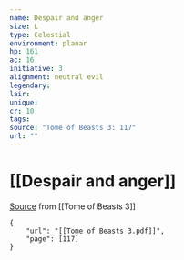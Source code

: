 ```yaml
---
name: Despair and anger
size: L
type: Celestial
environment: planar
hp: 161
ac: 16
initiative: 3
alignment: neutral evil
legendary: 
lair: 
unique: 
cr: 10
tags: 
source: "Tome of Beasts 3: 117"
url: ""
---
```

# [[Despair and anger]]

[Source](zotero://open-pdf/library/items/BLGR9HVR?page=117) from [[Tome of Beasts 3]]

```pdf
{
	"url": "[[Tome of Beasts 3.pdf]]",
	"page": [117]
}
```

